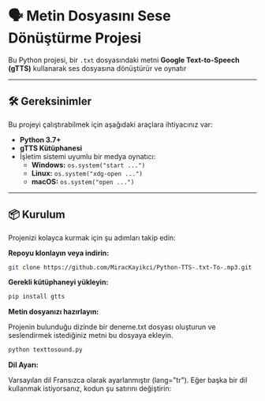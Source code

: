 # 🗣️ Metin Dosyasını Sese Dönüştürme Projesi

Bu Python projesi, bir `.txt` dosyasındaki metni **Google Text-to-Speech (gTTS)** kullanarak ses dosyasına dönüştürür ve oynatır

---

## 🛠️ Gereksinimler

Bu projeyi çalıştırabilmek için aşağıdaki araçlara ihtiyacınız var:

- **Python 3.7+**  
- **gTTS Kütüphanesi**  
- İşletim sistemi uyumlu bir medya oynatıcı:
  - **Windows:** `os.system("start ...")`
  - **Linux:** `os.system("xdg-open ...")`
  - **macOS:** `os.system("open ...")`

---

## 📦 Kurulum

Projenizi kolayca kurmak için şu adımları takip edin:

**Repoyu klonlayın veya indirin:**
   ```bash
   git clone https://github.com/MiracKayikci/Python-TTS-.txt-To-.mp3.git
   ```
**Gerekli kütüphaneyi yükleyin:**
  ```bash
  pip install gtts
  ```
**Metin dosyanızı hazırlayın:**

Projenin bulunduğu dizinde bir deneme.txt dosyası oluşturun ve seslendirmek istediğiniz metni bu dosyaya ekleyin.

```bash
python texttosound.py
```

**Dil Ayarı:**

Varsayılan dil Fransızca olarak ayarlanmıştır (lang="tr"). Eğer başka bir dil kullanmak istiyorsanız, kodun şu satırını değiştirin:



